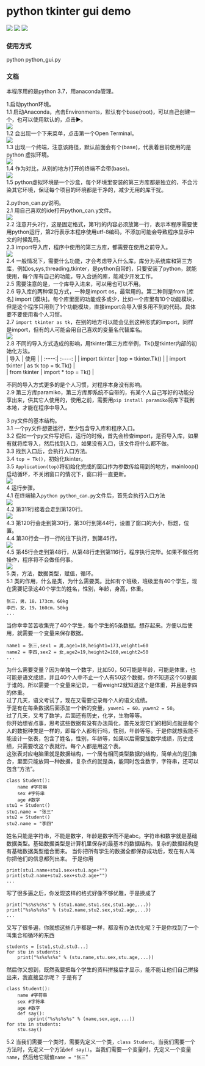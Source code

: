 # python tkinter gui demo   
  
![](https://docimg2.docs.qq.com/image/7Fcj5fiBHJTqebO8TH3vOw)
![](https://docimg1.docs.qq.com/image/7QgKgTjEKhxouogplQvb0A)
![](https://docimg9.docs.qq.com/image/P4sEHeyRD5oq3Z2Z3kkprg)

### 使用方式  
python python_gui.py

### 文档
本程序用的是python 3.7，用anaconda管理。  

1.启动python环境。  
1.1 启动Anaconda，点击Environments，默认有个base(root)，可以自己创建一个，也可以使用默认的，点击▶。  
![](https://docimg8.docs.qq.com/image/TFHF31Fp3jpSz2AyEKkdww)  
1.2 会出现一个下来菜单，点击第一个Open Terminal。  
![](https://docimg5.docs.qq.com/image/Sq3sYwDcQM6Y80YguHy78A)  
1.3 出现一个终端，注意该路径，默认前面会有个(base)，代表着目前使用的是python 虚拟环境。  
![](https://docimg2.docs.qq.com/image/JfRN9YLohJ4lfHRwPcn1UA)  
1.4 作为对比，从别的地方打开的终端不会带(base)。  
![](https://docimg5.docs.qq.com/image/C53DtCkOs87BkSLF2qUrVg)  
1.5 python虚拟环境是一个沙盒，每个环境里安装的第三方库都是独立的，不会污染其它环境，保证每个项目的环境都是干净的，减少无用的库干扰。  

2.python_can.py说明。  
2.1 用自己喜欢的ide打开python_can.y文件。  
![](https://docimg10.docs.qq.com/image/IxPBe8henVKZou0mCPwfrw)  
2.2 注意开头2行，这是固定格式，第1行的内容必须放第一行，表示本程序需要使用python运行，第2行表示本程序使用utf-8编码，不添加可能会导致程序显示中文的时候乱码。  
2.3 import导入库，程序中使用的第三方库，都需要在使用之前导入。  
![](https://docimg5.docs.qq.com/image/hYCZfAekNE6_JXwIGyxM2g)  
2.4 一般情况下，需要什么功能，才会考虑导入什么库，库分为系统库和第三方库，例如os,sys,threading,tkinter，是python自带的，只要安装了python，就能使用，每个库有自己的功能，导入合适的库，能减少开发工作。  
2.5 需要注意的是，一个库导入进来，可以用也可以不用。  
2.6 导入库的两种常见方式，一种是import os，最常用的。第二种则是from [库名] import [模块]。每个库里面的功能或多或少，比如一个库里有10个功能模块，但是这个程序只用到了1个功能模块，直接import会导入很多用不到的代码。具体要不要使用看个人习惯。  
2.7 ```import tkinter as tk```，在别的地方可以能会见到这种形式的import，同样是import，但有的人可能会用自己喜欢的变量名代替库名。  
![](https://docimg5.docs.qq.com/image/HPND_s-TVnnmz9-EN5-m2w)  
2.8 不同的导入方式造成的影响，用tkinter第三方库举例，Tk()是tkinter内部的初始化方法。  
| 导入 | 使用 |
| :----:| :----: |
| import tkinter | top = tkinter.Tk()     |
| import tkinter | as tk	top = tk.Tk() |  
| from tkinter   | import *	top = Tk()    |  

不同的导入方式更多的是个人习惯，对程序本身没有影响。  
2.9 第三方库paramiko，第三方库即系统不自带的，有某个人自己写好的功能分享出来，供其它人使用的，使用之前，需要用```pip install paramiko```将库下载到本地，才能在程序中导入。  

3 py文件的基本结构。  
3.1 一个py文件想要运行，至少包含导入库和程序入口。  
3.2 假如一个py文件写好后，运行的时候，首先会检查import，是否导入库，如果有就将库导入，然后找到入口，如果没有入口，该文件将什么都不做。  
3.3 找到入口后，会执行入口方法。   
3.4 ```top = Tk()```，初始化tkinter。  
3.5 ```Application(top)```将初始化完成的窗口作为参数传给用到的地方，mainloop() 启动循环，不关闭窗口的情况下，窗口将一直更新。  
![](https://docimg7.docs.qq.com/image/3Z-2F-aOo6Un2JDeKdnhiQ)  
4 运行步骤。  
4.1 在终端输入```python python_can.py```文件后，首先会执行入口方法  
![](https://docimg10.docs.qq.com/image/hiisd4MqGD50fRQCuQh55A)  
4.2 第311行接着会走到第120行。  
![](https://docimg3.docs.qq.com/image/7yCRKd31QkU2L_CeOs0jnQ)  
4.3 第120行会走到第30行，第30行到第44行，设置了窗口的大小，标题，位置。  
4.4 第30行会一行一行的往下执行，到第45行。  
![](https://docimg4.docs.qq.com/image/AUEF5TpB6xahAi-g2WIS-g)  
4.5 第45行会走到第48行，从第48行走到第116行，程序执行完毕。如果不做任何操作，程序将不会做任何事。  
![](https://docimg5.docs.qq.com/image/Dfxqz_W-Jz_GK4GmDTx4tA)  
5.类，方法，数据类型，赋值，循环。  
5.1 类的作用，什么是类，为什么需要类。比如有个班级，班级里有40个学生，现在需要记录这40个学生的姓名，性别，年龄，身高，体重。  
```
张三，男，18，173cm，60kg   
李四，女，19，160cm，50kg  
...
```
当你幸幸苦苦收集完了40个学生，每个学生的5条数据。想存起来。方便以后使用，就需要一个变量来保存数据。  
```
name1 = 张三,sex1 = 男,age1=18,height1=173,weight1=60  
name2 = 李四,sex2 = 女,age2=19,height2=160,weight2=50  
...
```
为什么需要变量？因为单独一个数字，比如50，50可能是年龄，可能是体重，也可能是语文成绩，并且40个人中不止一个人有50这个数据，你不知道这个50是属于谁的。所以需要一个变量来记录，一看weight2就知道这个是体重，并且是李四的体重。  
过了几天，语文考试了，现在又需要记录每个人的语文成绩。  
于是有在每条数据后面添加一个新的变量，```yuwen1 = 60，yuwen2 = 50```。  
过了几天，又考了数学，后面还有历史，化学，生物等等。  
你开始想省点事，思考这些数据有没有办法简化，首先发现它们的相同点就是每个人的数据种类是一样的，即每个人都有行吗，性别，年龄等等。于是你就想我能不能设计一张表，包含了姓名，性别，年龄等，如果以后需要加数学成绩，历史成绩，只需要改这个表就行。每个人都是用这个表。  
这张表对应电脑里就是数据结构，一个居有相同类型数据的结构，简单点的是[]集合，里面只能放同一种数据，复杂点的就是类，能同时包含数字，字符串，还可以包含“方法”。  
```
class Student():  
    name #字符串  
    sex #字符串  
    age #数字  
stu1 = Student()
stu1.name = "张三"
stu2 = Student()
stu2.name = "李四"
```
姓名只能是字符串，不能是数字，年龄是数字而不是abc。字符串和数字就是基础数据类型。基础数据类型是计算机里保存的最基本的数据结构。复杂的数据结构是有基础数据类型组合而来。
当你把所有学生的数据全都保存成功后，现在有人叫你把他们的信息都列出来。
于是你用
```
print(stu1.name+stu1.sex+stu1.age+"")
print(stu2.name+stu2.sex+stu2.age+"")
...
```
写了很多遍之后，你发现这样的格式好像不够优雅，于是换成了
```
print("%s%s%s%s" % (stu1.name,stu1.sex,stu1.age,...))
print("%s%s%s%s" % (stu2.name,stu2.sex,stu2.age,...))
...
```
又写了很多遍，你就想这些几乎都是一样，都没有办法优化呢？于是你找到了一个叫集合和循环的东西
```
students = [stu1,stu2,stu3...]
for stu in students:
    print("%s%s%s%s" % (stu.name,stu.sex,stu.age,...))
```
然后你又想到，既然我要把每个学生的资料拼接后才显示，能不能让他们自己拼接出来，我直接显示呢？
于是有了
```
class Student():
    name #字符串
    sex #字符串
    age #数字
    def say():
        pprint("%s%s%s%s" % (name,sex,age,...))
for stu in students:
    stu.say()
```
5.2 当我们需要一个类时，需要先定义一个类，```class Student```。当我们需要一个方法时，先定义一个方法```def say()```。当我们需要一个变量时，先定义一个变量```name```，然后给它赋值```name = "张三```"

